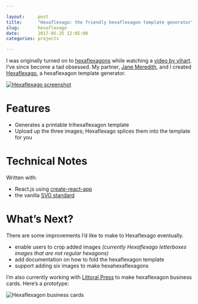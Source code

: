 ```yaml
---

layout:     post
title:      "Hexaflexago: the friendly hexaflexagon template generator"
slug:       hexaflexago
date:       2017-05-25 12:05:00
categories: projects

---
```


I was originally turned on to [hexaflexagons] while watching a [video by
vihart]. I’ve since become a tad obsessed.  My partner, [Jane Meredith], and I
created [Hexaflexago], a hexaflexagon template generator.

[![Hexaflexago screenshot](/images/hexaflexago.png)](http://hexaflexago.motevets.com/)

# Features
- Generates a printable trihexaflexagon template
- Upload up the three images; Hexaflexago splices them into the template for
  you

# Technical Notes

Written with:
- React.js using [create-react-app]
- the vanilla [SVG standard]

# What’s Next?

There are some improvements I’d like to make to Hexaflexago eventually.
- enable users to crop added images *(currently Hexaflexago letterboxes images
  that are not regular hexagons)*
- add documentation on how to fold the hexaflexagon template
- support adding six images to make hexahexaflexagons

I’m also currently working with [Littoral Press] to make hexaflexagon business
cards.  Here’s a prototype:

![Hexaflexagon business cards](/images/hexaflexagon_business_cards.jpg)

[Jane Meredith]: https://jane.biz/
[hexaflexagons]: http://vihart.com/hexaflexagons/
[video by vihart]: https://www.youtube.com/watch?v=VIVIegSt81k
[Hexaflexago]: http://hexaflexago.motevets.com/
[create-react-app]: https://github.com/facebook/create-react-app
[Littoral Press]: http://littoralpress.com/
[SVG standard]: https://developer.mozilla.org/en-US/docs/Web/SVG

